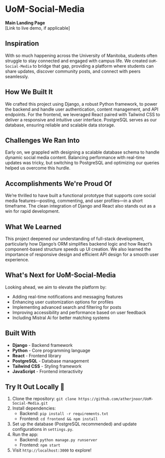 # UoM-Social-Media  
**Main Landing Page**  
[Link to live demo, if applicable]  

## Inspiration  
With so much happening across the University of Manitoba, students often struggle to stay connected and engaged with campus life. We created `UoM-Social-Media` to bridge that gap, providing a platform where students can share updates, discover community posts, and connect with peers seamlessly.

## How We Built It  
We crafted this project using Django, a robust Python framework, to power the backend and handle user authentication, content management, and API endpoints. For the frontend, we leveraged React paired with Tailwind CSS to deliver a responsive and intuitive user interface. PostgreSQL serves as our database, ensuring reliable and scalable data storage.

## Challenges We Ran Into  
Early on, we grappled with designing a scalable database schema to handle dynamic social media content. Balancing performance with real-time updates was tricky, but switching to PostgreSQL and optimizing our queries helped us overcome this hurdle.

## Accomplishments We're Proud Of  
We’re thrilled to have built a functional prototype that supports core social media features—posting, commenting, and user profiles—in a short timeframe. The clean integration of Django and React also stands out as a win for rapid development.

## What We Learned  
This project deepened our understanding of full-stack development, particularly how Django’s ORM simplifies backend logic and how React’s component-based structure speeds up UI creation. We also learned the importance of responsive design and efficient API design for a smooth user experience.

## What's Next for UoM-Social-Media  
Looking ahead, we aim to elevate the platform by:  
- Adding real-time notifications and messaging features  
- Enhancing user customization options for profiles  
- Implementing advanced search and filtering for posts  
- Improving accessibility and performance based on user feedback
- Including Mistral Ai for better matching systems 

## Built With  
- **Django** - Backend framework  
- **Python** - Core programming language  
- **React** - Frontend library  
- **PostgreSQL** - Database management  
- **Tailwind CSS** - Styling framework  
- **JavaScript** - Frontend interactivity  

## Try It Out Locally 🚀  
1. Clone the repository: `git clone https://github.com/atherjnoor/UoM-Social-Media.git`  
2. Install dependencies:  
   - Backend: `pip install -r requirements.txt`  
   - Frontend: `cd frontend && npm install`  
3. Set up the database (PostgreSQL recommended) and update configurations in `settings.py`.  
4. Run the app:  
   - Backend: `python manage.py runserver`  
   - Frontend: `npm start`  
5. Visit `http://localhost:3000` to explore!  
